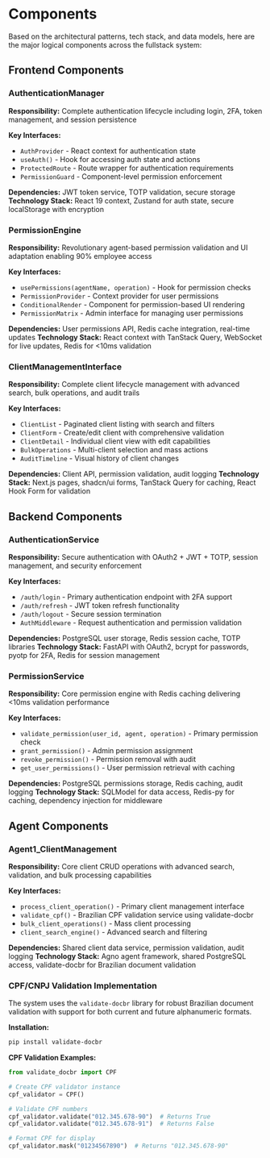 # Components

Based on the architectural patterns, tech stack, and data models, here are the major logical components across the fullstack system:

## Frontend Components

### **AuthenticationManager**
**Responsibility:** Complete authentication lifecycle including login, 2FA, token management, and session persistence

**Key Interfaces:**
- `AuthProvider` - React context for authentication state
- `useAuth()` - Hook for accessing auth state and actions
- `ProtectedRoute` - Route wrapper for authentication requirements
- `PermissionGuard` - Component-level permission enforcement

**Dependencies:** JWT token service, TOTP validation, secure storage
**Technology Stack:** React 19 context, Zustand for auth state, secure localStorage with encryption

### **PermissionEngine**
**Responsibility:** Revolutionary agent-based permission validation and UI adaptation enabling 90% employee access

**Key Interfaces:**
- `usePermissions(agentName, operation)` - Hook for permission checks
- `PermissionProvider` - Context provider for user permissions
- `ConditionalRender` - Component for permission-based UI rendering
- `PermissionMatrix` - Admin interface for managing user permissions

**Dependencies:** User permissions API, Redis cache integration, real-time updates
**Technology Stack:** React context with TanStack Query, WebSocket for live updates, Redis for <10ms validation

### **ClientManagementInterface**
**Responsibility:** Complete client lifecycle management with advanced search, bulk operations, and audit trails

**Key Interfaces:**
- `ClientList` - Paginated client listing with search and filters
- `ClientForm` - Create/edit client with comprehensive validation
- `ClientDetail` - Individual client view with edit capabilities
- `BulkOperations` - Multi-client selection and mass actions
- `AuditTimeline` - Visual history of client changes

**Dependencies:** Client API, permission validation, audit logging
**Technology Stack:** Next.js pages, shadcn/ui forms, TanStack Query for caching, React Hook Form for validation

## Backend Components

### **AuthenticationService**
**Responsibility:** Secure authentication with OAuth2 + JWT + TOTP, session management, and security enforcement

**Key Interfaces:**
- `/auth/login` - Primary authentication endpoint with 2FA support
- `/auth/refresh` - JWT token refresh functionality
- `/auth/logout` - Secure session termination
- `AuthMiddleware` - Request authentication and permission validation

**Dependencies:** PostgreSQL user storage, Redis session cache, TOTP libraries
**Technology Stack:** FastAPI with OAuth2, bcrypt for passwords, pyotp for 2FA, Redis for session management

### **PermissionService**
**Responsibility:** Core permission engine with Redis caching delivering <10ms validation performance

**Key Interfaces:**
- `validate_permission(user_id, agent, operation)` - Primary permission check
- `grant_permission()` - Admin permission assignment
- `revoke_permission()` - Permission removal with audit
- `get_user_permissions()` - User permission retrieval with caching

**Dependencies:** PostgreSQL permissions storage, Redis caching, audit logging
**Technology Stack:** SQLModel for data access, Redis-py for caching, dependency injection for middleware

## Agent Components

### **Agent1_ClientManagement**
**Responsibility:** Core client CRUD operations with advanced search, validation, and bulk processing capabilities

**Key Interfaces:**
- `process_client_operation()` - Primary client management interface
- `validate_cpf()` - Brazilian CPF validation service using validate-docbr
- `bulk_client_operations()` - Mass client processing
- `client_search_engine()` - Advanced search and filtering

**Dependencies:** Shared client data service, permission validation, audit logging
**Technology Stack:** Agno agent framework, shared PostgreSQL access, validate-docbr for Brazilian document validation

### **CPF/CNPJ Validation Implementation**

The system uses the `validate-docbr` library for robust Brazilian document validation with support for both current and future alphanumeric formats.

**Installation:**
```bash
pip install validate-docbr
```

**CPF Validation Examples:**
```python
from validate_docbr import CPF

# Create CPF validator instance
cpf_validator = CPF()

# Validate CPF numbers
cpf_validator.validate("012.345.678-90")  # Returns True
cpf_validator.validate("012.345.678-91")  # Returns False

# Format CPF for display
cpf_validator.mask("01234567890")  # Returns "012.345.678-90"
